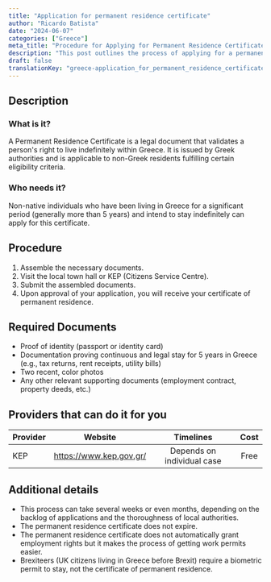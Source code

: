 ```yaml
---
title: "Application for permanent residence certificate"
author: "Ricardo Batista"
date: "2024-06-07"
categories: ["Greece"]
meta_title: "Procedure for Applying for Permanent Residence Certificate in Greece"
description: "This post outlines the process of applying for a permanent residence certificate in Greece."
draft: false
translationKey: "greece-application_for_permanent_residence_certificate"
---
```


## Description
### What is it?
A Permanent Residence Certificate is a legal document that validates a person's right to live indefinitely within Greece. It is issued by Greek authorities and is applicable to non-Greek residents fulfilling certain eligibility criteria.

### Who needs it?
Non-native individuals who have been living in Greece for a significant period (generally more than 5 years) and intend to stay indefinitely can apply for this certificate.

## Procedure
1. Assemble the necessary documents.
2. Visit the local town hall or KEP (Citizens Service Centre).
3. Submit the assembled documents. 
4. Upon approval of your application, you will receive your certificate of permanent residence.

## Required Documents
* Proof of identity (passport or identity card)
* Documentation proving continuous and legal stay for 5 years in Greece (e.g., tax returns, rent receipts, utility bills)
* Two recent, color photos 
* Any other relevant supporting documents (employment contract, property deeds, etc.)

## Providers that can do it for you

| Provider        |     Website     |     Timelines    |       Cost      |
| --------------- | --------------- |  :-------------: | :-------------: |
| KEP             |  https://www.kep.gov.gr/ |      Depends on individual case      |        Free       |

## Additional details
* This process can take several weeks or even months, depending on the backlog of applications and the thoroughness of local authorities.
* The permanent residence certificate does not expire.
* The permanent residence certificate does not automatically grant employment rights but it makes the process of getting work permits easier. 
* Brexiteers (UK citizens living in Greece before Brexit) require a biometric permit to stay, not the certificate of permanent residence.